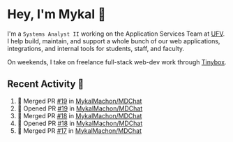 # Hey, I'm Mykal 👋

I'm a `Systems Analyst II` working on the Application Services Team at [UFV](https://ufv.ca). 
I help build, maintain, and support a whole bunch of our web applications, integrations, and internal tools for students, staff, and faculty.

On weekends, I take on freelance full-stack web-dev work through [Tinybox](https://tinybox.dev).

## Recent Activity 🚀

<!--START_SECTION:activity-->
1. 🎉 Merged PR [#19](https://github.com/MykalMachon/MDChat/pull/19) in [MykalMachon/MDChat](https://github.com/MykalMachon/MDChat)
2. 💪 Opened PR [#19](https://github.com/MykalMachon/MDChat/pull/19) in [MykalMachon/MDChat](https://github.com/MykalMachon/MDChat)
3. 🎉 Merged PR [#18](https://github.com/MykalMachon/MDChat/pull/18) in [MykalMachon/MDChat](https://github.com/MykalMachon/MDChat)
4. 💪 Opened PR [#18](https://github.com/MykalMachon/MDChat/pull/18) in [MykalMachon/MDChat](https://github.com/MykalMachon/MDChat)
5. 🎉 Merged PR [#17](https://github.com/MykalMachon/MDChat/pull/17) in [MykalMachon/MDChat](https://github.com/MykalMachon/MDChat)
<!--END_SECTION:activity-->

